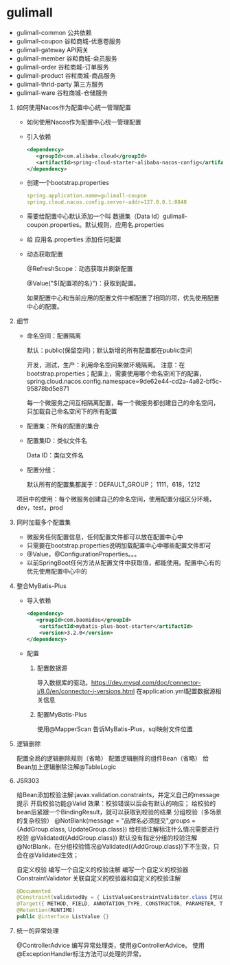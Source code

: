 # gulimall
- gulimall-common 公共依赖
- gulimall-coupon 谷粒商城-优惠卷服务
- gulimall-gateway API网关
- gulimall-member 谷粒商城-会员服务
- gulimall-order 谷粒商城-订单服务
- gulimall-product 谷粒商城-商品服务
- gulimall-thrid-party 第三方服务
- gulimall-ware 谷粒商城-仓储服务





1. 如何使用Nacos作为配置中心统一管理配置

   - 如何使用Nacos作为配置中心统一管理配置

   - 引入依赖

     ```xml
     <dependency>
     	<groupId>com.alibaba.cloud</groupId>
     	<artifactId>spring-cloud-starter-alibaba-nacos-config</artifactId>
     </dependency>
     ```

   - 创建一个bootstrap.properties

     ```yml
     spring.application.name=gulimall-coupon
     spring.cloud.nacos.config.server-addr=127.0.0.1:8848
     ```

   - 需要给配置中心默认添加一个叫 数据集（Data Id）gulimall-coupon.properties。默认规则，应用名.properties

   - 给 应用名.properties 添加任何配置

   - 动态获取配置

     @RefreshScope：动态获取并刷新配置

     @Value("${配置项的名}")：获取到配置。

     如果配置中心和当前应用的配置文件中都配置了相同的项，优先使用配置中心的配置。

2. 细节

   - 命名空间：配置隔离

     默认：public(保留空间)；默认新增的所有配置都在public空间

     开发，测试，生产：利用命名空间来做环境隔离。
             注意：在bootstrap.properties；配置上，需要使用哪个命名空间下的配置，
             spring.cloud.nacos.config.namespace=9de62e44-cd2a-4a82-bf5c-95878bd5e871

     每一个微服务之间互相隔离配置，每一个微服务都创建自己的命名空间，只加载自己命名空间下的所有配置

   - 配置集：所有的配置的集合

   - 配置集ID：类似文件名

     Data ID：类似文件名

   - 配置分组：

     默认所有的配置集都属于：DEFAULT_GROUP；
     1111，618，1212

   项目中的使用：每个微服务创建自己的命名空间，使用配置分组区分环境，dev，test，prod

3. 同时加载多个配置集

   - 微服务任何配置信息，任何配置文件都可以放在配置中心中
   - 只需要在bootstrap.properties说明加载配置中心中哪些配置文件即可
   - @Value，@ConfigurationProperties。。。
   - 以前SpringBoot任何方法从配置文件中获取值，都能使用。配置中心有的优先使用配置中心中的



1. 整合MyBatis-Plus

   - 导入依赖

     ```xml
     <dependency>
     	<groupId>com.baomidou</groupId>
         <artifactId>mybatis-plus-boot-starter</artifactId>
         <version>3.2.0</version>
     </dependency>
     ```

   - 配置

     1. 配置数据源

        导入数据库的驱动。https://dev.mysql.com/doc/connector-j/8.0/en/connector-j-versions.html
        在application.yml配置数据源相关信息

     2. 配置MyBatis-Plus

        使用@MapperScan
        告诉MyBatis-Plus，sql映射文件位置

2. 逻辑删除

   配置全局的逻辑删除规则（省略）
   配置逻辑删除的组件Bean（省略）
   给Bean加上逻辑删除注解@TableLogic

3. JSR303

   给Bean添加校验注解:javax.validation.constraints，并定义自己的message提示
   开启校验功能@Valid
   效果：校验错误以后会有默认的响应；
   给校验的bean后紧跟一个BindingResult，就可以获取到校验的结果
   分组校验（多场景的复杂校验）
    @NotBlank(message = "品牌名必须提交",groups = {AddGroup.class, UpdateGroup.class})
   给校验注解标注什么情况需要进行校验
   @Validated({AddGroup.class})
   默认没有指定分组的校验注解@NotBlank，在分组校验情况@Validated({AddGroup.class})下不生效，只会在@Validated生效；

   自定义校验
   编写一个自定义的校验注解
   编写一个自定义的校验器 ConstraintValidator
   关联自定义的校验器和自定义的校验注解

   ```java
   @Documented
   @Constraint(validatedBy = { ListValueConstraintValidator.class【可以指定多个不同的校验器，适配不同类型的校验】 })
   @Target({ METHOD, FIELD, ANNOTATION_TYPE, CONSTRUCTOR, PARAMETER, TYPE_USE })
   @Retention(RUNTIME)
   public @interface ListValue {}
   ```

4. 统一的异常处理

   @ControllerAdvice
   编写异常处理类，使用@ControllerAdvice。
   使用@ExceptionHandler标注方法可以处理的异常。